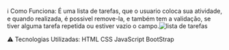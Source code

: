 ℹ️ Como Funciona: 
É uma lista de tarefas, que o usuario coloca sua atividade, e quando realizada, é possivel remove-la, e também tem a validação, se tiver alguma tarefa repetida ou estiver vazio o campo.![lista de tarefas](https://github.com/victorlinaress/lista-de-tarefas/assets/138537535/2865cd51-9573-457c-9e6a-9d864ec9cd46)

⚠️ Tecnologias Utilizadas: 
HTML
CSS
JavaScript
BootStrap
